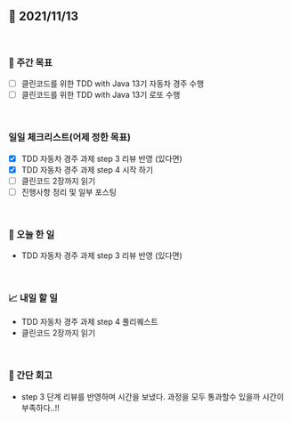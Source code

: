 ## 📅 2021/11/13

<br/>

### 🏹 주간 목표

- [ ] 클린코드를 위한 TDD with Java 13기 자동차 경주 수행
- [ ] 클린코드를 위한 TDD with Java 13기 로또 수행

<br/>

### 일일 체크리스트(어제 정한 목표)

- [x] TDD 자동차 경주 과제 step 3 리뷰 반영 (있다면)
- [x] TDD 자동차 경주 과제 step 4 시작 하기
- [ ] 클린코드 2장까지 읽기
- [ ] 진행사항 정리 및 일부 포스팅

<br/>

### 💯 오늘 한 일

- TDD 자동차 경주 과제 step 3 리뷰 반영 (있다면)

<br/>

### 📈 내일 할 일

- TDD 자동차 경주 과제 step 4 풀리퀘스트
- 클린코드 2장까지 읽기

<br/>

### 🧐 간단 회고

- step 3 단계 리뷰를 반영하며 시간을 보냈다. 과정을 모두 통과할수 있을까 시간이 부족하다..!!